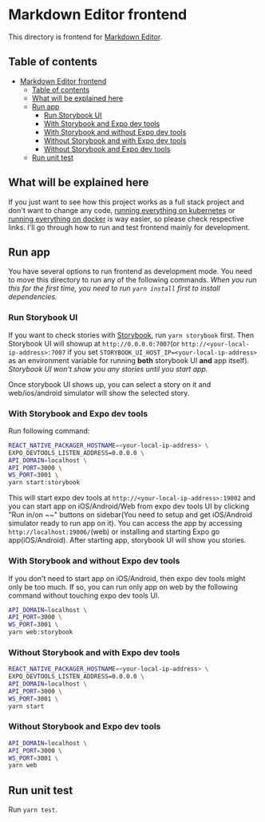 # Markdown Editor frontend

This directory is frontend for [Markdown Editor](../README.md).

## Table of contents

- [Markdown Editor frontend](#markdown-editor-frontend)
  - [Table of contents](#table-of-contents)
  - [What will be explained here](#what-will-be-explained-here)
  - [Run app](#run-app)
    - [Run Storybook UI](#run-storybook-ui)
    - [With Storybook and Expo dev tools](#with-storybook-and-expo-dev-tools)
    - [With Storybook and without Expo dev tools](#with-storybook-and-without-expo-dev-tools)
    - [Without Storybook and with Expo dev tools](#without-storybook-and-with-expo-dev-tools)
    - [Without Storybook and Expo dev tools](#without-storybook-and-expo-dev-tools)
  - [Run unit test](#run-unit-test)

## What will be explained here

If you just want to see how this project works as a full stack project and don't want to change any code, [running everything on kubernetes](/README.md#run-everything-on-kubernetes) or [running everything on docker](/README.md#run-everything-on-docker) is way easier, so please check respective links.
I'll go through how to run and test frontend mainly for development.

## Run app

You have several options to run frontend as development mode. You need to move this directory to run any of the following commands.
*When you run this for the first time, you need to run ``yarn install`` first to install dependencies.*

### Run Storybook UI

If you want to check stories with [Storybook](https://storybook.js.org/), run ``yarn storybook`` first. Then Storybook UI will showup at `http://0.0.0.0:7007`(or `http://<your-local-ip-address>:7007` if you set `STORYBOOK_UI_HOST_IP=<your-local-ip-address>` as an environment variable for running **both** storybook UI **and** app itself). *Storybook UI won't show you any stories until you start app.*

Once storybook UI shows up, you can select a story on it and web/ios/android simulator will show the selected story.

### With Storybook and Expo dev tools

Run following command:

```sh
REACT_NATIVE_PACKAGER_HOSTNAME=<your-local-ip-address> \
EXPO_DEVTOOLS_LISTEN_ADDRESS=0.0.0.0 \
API_DOMAIN=localhost \
API_PORT=3000 \
WS_PORT=3001 \
yarn start:storybook
```

This will start expo dev tools at `http://<your-local-ip-address>:19002` and you can start app on iOS/Android/Web from expo dev tools UI by clicking "Run in/on ~~" buttons on sidebar(You need to setup and get iOS/Android simulator ready to run app on it). You can access the app by accessing `http://localhost:19006/`(web) or installing and starting Expo go app(iOS/Android). After starting app, storybook UI will show you stories.

### With Storybook and without Expo dev tools

If you don't need to start app on iOS/Android, then expo dev tools might only be too much. If so, you can run only app on web by the following command without touching expo dev tools UI.

```sh
API_DOMAIN=localhost \
API_PORT=3000 \
WS_PORT=3001 \
yarn web:storybook
```

### Without Storybook and with Expo dev tools

```sh
REACT_NATIVE_PACKAGER_HOSTNAME=<your-local-ip-address> \
EXPO_DEVTOOLS_LISTEN_ADDRESS=0.0.0.0 \
API_DOMAIN=localhost \
API_PORT=3000 \
WS_PORT=3001 \
yarn start
```

### Without Storybook and Expo dev tools

```sh
API_DOMAIN=localhost \
API_PORT=3000 \
WS_PORT=3001 \
yarn web
```

## Run unit test

Run ``yarn test``.
